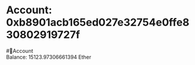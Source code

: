 
Account: 0xb8901acb165ed027e32754e0ffe830802919727f
===================================================
  
#📜Account  
Balance: 15123.97306661394 Ether